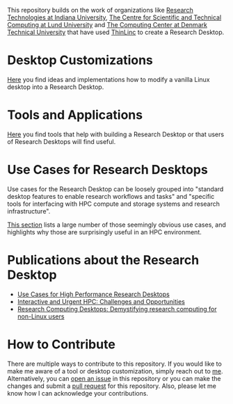 This repository builds on the work of organizations like [Research Technologies at Indiana University](https://kb.iu.edu/d/apum), [The Centre for Scientific and Technical Computing at Lund University](https://www.lunarc.lu.se/) and [The Computing Center at Denmark Technical University](https://www.hpc.dtu.dk/) that have used [ThinLinc](https://www.cendio.com/) to create a Research Desktop. 

# Desktop Customizations
[Here](./DesktopCustomizations/README.md) you find ideas and implementations how to modify a vanilla Linux desktop into a Research Desktop.

# Tools and Applications
[Here](./ToolsAndApplications/README.md) you find tools that help with building a Research Desktop or that users of Research Desktops will find useful.

# Use Cases for Research Desktops
Use cases for the Research Desktop can be loosely grouped into "standard desktop features to enable research workflows and tasks" and "specific tools for interfacing with HPC compute and storage systems and research infrastructure".

[This section](./UseCases/README.md) lists a large number of those seemingly obvious use cases, and highlights why those are surprisingly useful in an HPC environment.

# Publications about the Research Desktop
- [Use Cases for High Performance Research Desktops](https://arxiv.org/abs/2404.03298)
- [Interactive and Urgent HPC: Challenges and Opportunities](https://arxiv.org/abs/2401.14550)
- [Research Computing Desktops: Demystifying research computing for non-Linux users](https://dl.acm.org/doi/10.1145/3332186.3332206)

# How to Contribute
There are multiple ways to contribute to this repository. If you would like to make me aware of a tool or desktop customization, simply reach out to [me](https://github.com/RobertHenschel). Alternatively, you can [open an issue](https://github.com/RobertHenschel/ResearchDesktop/issues) in this repository or you can make the changes and submit a [pull request](https://github.com/RobertHenschel/ResearchDesktop/pulls) for this repository. Also, please let me know how I can acknowledge your contributions.


